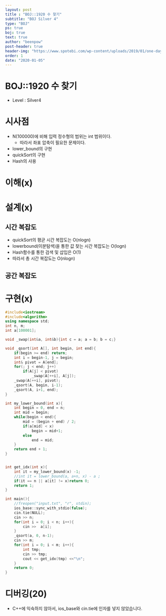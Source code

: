 ```yaml
---
layout: post
title : "BOJ::1920 수 찾기"
subtitle: "BOJ Silver 4"
type: "BOJ"
ps: true
boj: true
text: true
author: "beenpow"
post-header: true
header-img: "https://www.spotebi.com/wp-content/uploads/2019/01/one-day-day-one-workout-motivation-spotebi.jpg"
order: 1
date: "2020-01-05"
---
```


# BOJ::1920 수 찾기
[BOJ]:<https://www.acmicpc.net/problem/1920>
- Level : Silver4

# 시사점

- N(100000)에 비해 입력 정수형의 범위는 int 범위이다.
  - 따라서 좌표 압축이 필요한 문제이다.
- lower_bound의 구현
- quickSort의 구현
- Hash의 사용

# 이해(x)

# 설계(x)

## 시간 복잡도

- quickSort의 평균 시간 복잡도는 O(nlogn)
- lowerbound(이분탐색)을 통한 값 찾는 시간 복잡도는 O(logn)
- Hash함수를 통한 검색 및 삽입은 O(1)
- 따라서 총 시간 복잡도는 O(nlogn)

## 공간 복잡도

# 구현(x)

```cpp
#include<iostream>
#include<algorithm>
using namespace std;
int n, m;
int a[100001];

void _swap(int&a, int&b){int c = a; a = b; b = c;}

void _qsort(int A[], int begin, int end){
    if(begin >= end) return;
    int i = begin-1, j = begin;
    int& pivot = A[end];
    for(; j < end; j++)
        if(A[j] < pivot)
            _swap(A[++i], A[j]);
    _swap(A[++i], pivot);
    _qsort(A, begin, i-1);
    _qsort(A, i+1, end);
}

int my_lower_bound(int x){
    int begin = 0, end = n;
    int mid = begin;
    while(begin < end){
        mid = (begin + end) / 2;
        if(a[mid] < x)
            begin = mid+1;
        else
            end = mid;
    }
    return end + 1;
}


int get_idx(int x){
    int it = my_lower_bound(x) -1;
    //int it = lower_bound(a, a+n, x) - a ;
    if(it == n || a[it] != x)return 0;
    return 1;
}

int main(){
    //freopen("input.txt", "r", stdin);
    ios_base::sync_with_stdio(false);
    cin.tie(NULL);
    cin >> n;
    for(int i = 0; i < n; i++){
        cin >>  a[i];
    }
    _qsort(a, 0, n-1);
    cin >> m;
    for(int i = 0; i < m; i++){
        int tmp;
        cin >> tmp;
        cout << get_idx(tmp) <<"\n";
    }
    return 0;
}

```

# 디버깅(20)

- C++에 익숙하지 않아서, ios_base와 cin.tie에 인자를 넣지 않았습니다.
